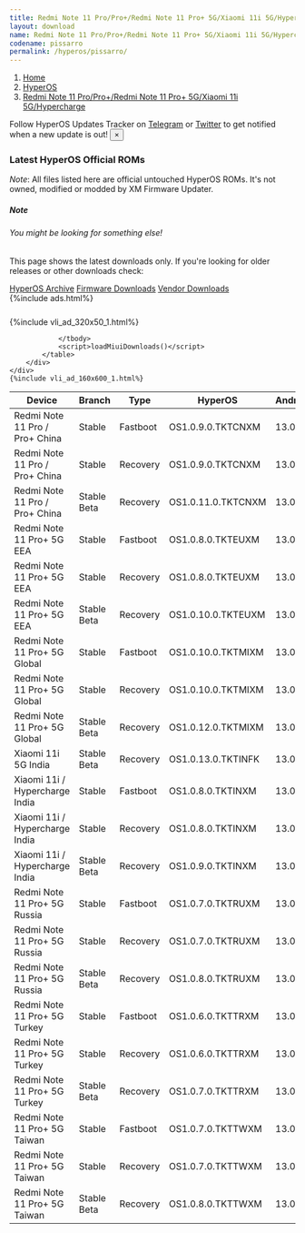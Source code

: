 ```yaml
---
title: Redmi Note 11 Pro/Pro+/Redmi Note 11 Pro+ 5G/Xiaomi 11i 5G/Hypercharge (pissarro) HyperOS Downloads
layout: download
name: Redmi Note 11 Pro/Pro+/Redmi Note 11 Pro+ 5G/Xiaomi 11i 5G/Hypercharge
codename: pissarro
permalink: /hyperos/pissarro/
---
```

<nav aria-label="breadcrumb">
    <ol class="breadcrumb">
        <li class="breadcrumb-item"><a href="/">Home</a></li>
        <li class="breadcrumb-item"><a href="/hyperos/">HyperOS</a></li>
        <li class="breadcrumb-item active" aria-current="page"><a href="/hyperos/pissarro/">Redmi Note 11 Pro/Pro+/Redmi Note 11 Pro+ 5G/Xiaomi 11i 5G/Hypercharge</a></li>
    </ol>
</nav>
<div class="alert alert-primary alert-dismissible fade show" role="alert">
    Follow HyperOS Updates Tracker on <a href="https://t.me/MIUIUpdatesTracker" class="alert-link">Telegram</a>
     or <a href="https://twitter.com/MiFwUpdater" class="alert-link">Twitter</a> to get notified when a new update is out!
    <button type="button" class="close" data-dismiss="alert" aria-label="Close">
        <span aria-hidden="true">&times;</span>
    </button>
</div>

### Latest HyperOS Official ROMs
*Note*: All files listed here are official untouched HyperOS ROMs. It's not owned, modified or modded by XM Firmware Updater.
<div class="card">
  <div class="card-body">
    <h5 class="card-title">Note</h5>
    <h6 class="card-subtitle mb-2 text-muted">You might be looking for something else!</h6>
    <p class="card-text">This page shows the latest downloads only.
     If you're looking for older releases or other downloads check:</p>
    <a href="/archive/hyperos/pissarro/" class="card-link">HyperOS Archive</a>
    <a href="/firmware/pissarro/" class="card-link">Firmware Downloads</a>
    <a href="/vendor/pissarro/" class="card-link">Vendor Downloads</a>
  </div>
</div>
{%include ads.html%}
<div class="row justify-content-center">
    <div class="col-10">
        <div class="table-responsive-md" style="margin-top: 25px;">
            {%include vli_ad_320x50_1.html%}
            <table id="miui" class="display dt-responsive nowrap compact table table-striped table-hover table-sm">
                <thead class="thead-dark">
                    <tr>
                        <th data-ref="device">Device</th>
                        <th data-ref="branch">Branch</th>
                        <th data-ref="type">Type</th>
                        <th data-ref="miui">HyperOS</th>
                        <th data-ref="android">Android</th>
                        <th data-ref="size">Size</th>
                        <th data-ref="size">Date</th>
                        <th data-ref="link">Link</th>
                    </tr>
                </thead>
                <tbody>
                <tr><td>Redmi Note 11 Pro / Pro+ China</td><td>Stable</td><td>Fastboot</td><td>OS1.0.9.0.TKTCNXM</td><td>13.0</td><td>6.2 GB</td><td>2024-11-05</td><td><a href="/hyperos/pissarro/stable/OS1.0.9.0.TKTCNXM/">Download</a></td></tr>
<tr><td>Redmi Note 11 Pro / Pro+ China</td><td>Stable</td><td>Recovery</td><td>OS1.0.9.0.TKTCNXM</td><td>13.0</td><td>4.2 GB</td><td>2024-11-12</td><td><a href="/hyperos/pissarro/stable/OS1.0.9.0.TKTCNXM/">Download</a></td></tr>
<tr><td>Redmi Note 11 Pro / Pro+ China</td><td>Stable Beta</td><td>Recovery</td><td>OS1.0.11.0.TKTCNXM</td><td>13.0</td><td>4.2 GB</td><td>2024-12-05</td><td><a href="/hyperos/pissarro/stable beta/OS1.0.11.0.TKTCNXM/">Download</a></td></tr>
<tr><td>Redmi Note 11 Pro+ 5G EEA</td><td>Stable</td><td>Fastboot</td><td>OS1.0.8.0.TKTEUXM</td><td>13.0</td><td>6.0 GB</td><td>2024-10-21</td><td><a href="/hyperos/pissarro/stable/OS1.0.8.0.TKTEUXM/">Download</a></td></tr>
<tr><td>Redmi Note 11 Pro+ 5G EEA</td><td>Stable</td><td>Recovery</td><td>OS1.0.8.0.TKTEUXM</td><td>13.0</td><td>3.8 GB</td><td>2024-11-04</td><td><a href="/hyperos/pissarro/stable/OS1.0.8.0.TKTEUXM/">Download</a></td></tr>
<tr><td>Redmi Note 11 Pro+ 5G EEA</td><td>Stable Beta</td><td>Recovery</td><td>OS1.0.10.0.TKTEUXM</td><td>13.0</td><td>3.8 GB</td><td>2024-12-13</td><td><a href="/hyperos/pissarro/stable beta/OS1.0.10.0.TKTEUXM/">Download</a></td></tr>
<tr><td>Redmi Note 11 Pro+ 5G Global</td><td>Stable</td><td>Fastboot</td><td>OS1.0.10.0.TKTMIXM</td><td>13.0</td><td>6.2 GB</td><td>2024-10-15</td><td><a href="/hyperos/pissarro/stable/OS1.0.10.0.TKTMIXM/">Download</a></td></tr>
<tr><td>Redmi Note 11 Pro+ 5G Global</td><td>Stable</td><td>Recovery</td><td>OS1.0.10.0.TKTMIXM</td><td>13.0</td><td>3.9 GB</td><td>2024-10-25</td><td><a href="/hyperos/pissarro/stable/OS1.0.10.0.TKTMIXM/">Download</a></td></tr>
<tr><td>Redmi Note 11 Pro+ 5G Global</td><td>Stable Beta</td><td>Recovery</td><td>OS1.0.12.0.TKTMIXM</td><td>13.0</td><td>3.9 GB</td><td>2024-12-13</td><td><a href="/hyperos/pissarro/stable beta/OS1.0.12.0.TKTMIXM/">Download</a></td></tr>
<tr><td>Xiaomi 11i 5G India</td><td>Stable Beta</td><td>Recovery</td><td>OS1.0.13.0.TKTINFK</td><td>13.0</td><td>3.7 GB</td><td>2025-01-13</td><td><a href="/hyperos/pissarro/stable beta/OS1.0.13.0.TKTINFK/">Download</a></td></tr>
<tr><td>Xiaomi 11i / Hypercharge India</td><td>Stable</td><td>Fastboot</td><td>OS1.0.8.0.TKTINXM</td><td>13.0</td><td>5.4 GB</td><td>2024-10-23</td><td><a href="/hyperos/pissarro/stable/OS1.0.8.0.TKTINXM/">Download</a></td></tr>
<tr><td>Xiaomi 11i / Hypercharge India</td><td>Stable</td><td>Recovery</td><td>OS1.0.8.0.TKTINXM</td><td>13.0</td><td>3.8 GB</td><td>2024-11-07</td><td><a href="/hyperos/pissarro/stable/OS1.0.8.0.TKTINXM/">Download</a></td></tr>
<tr><td>Xiaomi 11i / Hypercharge India</td><td>Stable Beta</td><td>Recovery</td><td>OS1.0.9.0.TKTINXM</td><td>13.0</td><td>3.8 GB</td><td>2024-12-05</td><td><a href="/hyperos/pissarro/stable beta/OS1.0.9.0.TKTINXM/">Download</a></td></tr>
<tr><td>Redmi Note 11 Pro+ 5G Russia</td><td>Stable</td><td>Fastboot</td><td>OS1.0.7.0.TKTRUXM</td><td>13.0</td><td>5.8 GB</td><td>2024-10-23</td><td><a href="/hyperos/pissarro/stable/OS1.0.7.0.TKTRUXM/">Download</a></td></tr>
<tr><td>Redmi Note 11 Pro+ 5G Russia</td><td>Stable</td><td>Recovery</td><td>OS1.0.7.0.TKTRUXM</td><td>13.0</td><td>3.8 GB</td><td>2024-11-08</td><td><a href="/hyperos/pissarro/stable/OS1.0.7.0.TKTRUXM/">Download</a></td></tr>
<tr><td>Redmi Note 11 Pro+ 5G Russia</td><td>Stable Beta</td><td>Recovery</td><td>OS1.0.8.0.TKTRUXM</td><td>13.0</td><td>3.8 GB</td><td>2024-12-10</td><td><a href="/hyperos/pissarro/stable beta/OS1.0.8.0.TKTRUXM/">Download</a></td></tr>
<tr><td>Redmi Note 11 Pro+ 5G Turkey</td><td>Stable</td><td>Fastboot</td><td>OS1.0.6.0.TKTTRXM</td><td>13.0</td><td>5.8 GB</td><td>2024-10-23</td><td><a href="/hyperos/pissarro/stable/OS1.0.6.0.TKTTRXM/">Download</a></td></tr>
<tr><td>Redmi Note 11 Pro+ 5G Turkey</td><td>Stable</td><td>Recovery</td><td>OS1.0.6.0.TKTTRXM</td><td>13.0</td><td>3.8 GB</td><td>2024-11-07</td><td><a href="/hyperos/pissarro/stable/OS1.0.6.0.TKTTRXM/">Download</a></td></tr>
<tr><td>Redmi Note 11 Pro+ 5G Turkey</td><td>Stable Beta</td><td>Recovery</td><td>OS1.0.7.0.TKTTRXM</td><td>13.0</td><td>3.8 GB</td><td>2024-12-10</td><td><a href="/hyperos/pissarro/stable beta/OS1.0.7.0.TKTTRXM/">Download</a></td></tr>
<tr><td>Redmi Note 11 Pro+ 5G Taiwan</td><td>Stable</td><td>Fastboot</td><td>OS1.0.7.0.TKTTWXM</td><td>13.0</td><td>5.4 GB</td><td>2024-10-23</td><td><a href="/hyperos/pissarro/stable/OS1.0.7.0.TKTTWXM/">Download</a></td></tr>
<tr><td>Redmi Note 11 Pro+ 5G Taiwan</td><td>Stable</td><td>Recovery</td><td>OS1.0.7.0.TKTTWXM</td><td>13.0</td><td>3.7 GB</td><td>2024-11-07</td><td><a href="/hyperos/pissarro/stable/OS1.0.7.0.TKTTWXM/">Download</a></td></tr>
<tr><td>Redmi Note 11 Pro+ 5G Taiwan</td><td>Stable Beta</td><td>Recovery</td><td>OS1.0.8.0.TKTTWXM</td><td>13.0</td><td>3.7 GB</td><td>2024-12-10</td><td><a href="/hyperos/pissarro/stable beta/OS1.0.8.0.TKTTWXM/">Download</a></td></tr>

                </tbody>
                <script>loadMiuiDownloads()</script>
            </table>
        </div>
    </div>
    {%include vli_ad_160x600_1.html%}
</div>
